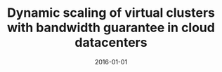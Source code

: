 ---
title: "Dynamic scaling of virtual clusters with bandwidth guarantee in cloud datacenters"
collection: publications
permalink: /publication/2016-01-01-Dynamic-scaling-of-virtual-clusters-with-bandwidth-guarantee-in-cloud-datacenters
pubtype: conference
date: 2016-01-01
venue: 'In the proceedings of IEEE INFOCOM 2016 - The 35th Annual IEEE International Conference on Computer Communications'
authors:  Lei Yu,  Zhipeng Cai
citation: ' Lei Yu,  Zhipeng Cai, &quot;Dynamic scaling of virtual clusters with bandwidth guarantee in cloud datacenters.&quot; In the proceedings of IEEE INFOCOM 2016 - The 35th Annual IEEE International Conference on Computer Communications, 2016.'
---